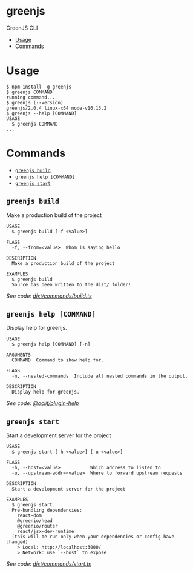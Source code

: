 greenjs
=================

GreenJS CLI

<!-- toc -->
* [Usage](#usage)
* [Commands](#commands)
<!-- tocstop -->
# Usage
<!-- usage -->
```sh-session
$ npm install -g greenjs
$ greenjs COMMAND
running command...
$ greenjs (--version)
greenjs/2.0.4 linux-x64 node-v16.13.2
$ greenjs --help [COMMAND]
USAGE
  $ greenjs COMMAND
...
```
<!-- usagestop -->
# Commands
<!-- commands -->
* [`greenjs build`](#greenjs-build)
* [`greenjs help [COMMAND]`](#greenjs-help-command)
* [`greenjs start`](#greenjs-start)

## `greenjs build`

Make a production build of the project

```
USAGE
  $ greenjs build [-f <value>]

FLAGS
  -f, --from=<value>  Whom is saying hello

DESCRIPTION
  Make a production build of the project

EXAMPLES
  $ greenjs build
  Source has been written to the dist/ folder!
```

_See code: [dist/commands/build.ts](https://github.com/ColinChartier/hello-world/blob/v2.0.4/dist/commands/build.ts)_

## `greenjs help [COMMAND]`

Display help for greenjs.

```
USAGE
  $ greenjs help [COMMAND] [-n]

ARGUMENTS
  COMMAND  Command to show help for.

FLAGS
  -n, --nested-commands  Include all nested commands in the output.

DESCRIPTION
  Display help for greenjs.
```

_See code: [@oclif/plugin-help](https://github.com/oclif/plugin-help/blob/v5.1.11/src/commands/help.ts)_

## `greenjs start`

Start a development server for the project

```
USAGE
  $ greenjs start [-h <value>] [-u <value>]

FLAGS
  -h, --host=<value>           Which address to listen to
  -u, --upstream-addr=<value>  Where to forward upstream requests

DESCRIPTION
  Start a development server for the project

EXAMPLES
  $ greenjs start
  Pre-bundling dependencies:
    react-dom
    @greenio/head
    @greenio/router
    react/jsx-dev-runtime
  (this will be run only when your dependencies or config have changed)
    > Local: http://localhost:3000/
    > Network: use `--host` to expose
```

_See code: [dist/commands/start.ts](https://github.com/ColinChartier/hello-world/blob/v2.0.4/dist/commands/start.ts)_
<!-- commandsstop -->
